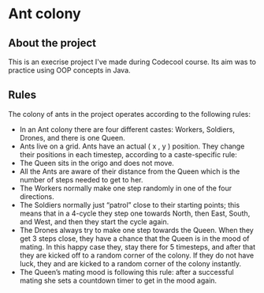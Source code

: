 # Ant colony

## About the project

This is an execrise project I've made during Codecool course. Its aim was to practice using OOP concepts in Java.

## Rules

The colony of ants in the project operates according to the following rules:

* In an Ant colony there are four different castes: Workers, Soldiers, Drones, and there is one Queen.
* Ants live on a grid. Ants have an actual ( x , y ) position. They change their positions in each timestep, according to a caste-specific rule:
* The Queen sits in the origo and does not move.
* All the Ants are aware of their distance from the Queen which is the number of steps needed to get to her.
* The Workers normally make one step randomly in one of the four directions.
* The Soldiers normally just “patrol” close to their starting points; this means that in a 4-cycle they step one towards North, then East, South, and West, and then they start the cycle again.
* The Drones always try to make one step towards the Queen. When they get 3 steps close, they have a chance that the Queen is in the mood of mating. In this happy case they, stay there for 5 timesteps, and after that they are kicked off to a random corner of the colony. If they do not have luck, they and are kicked to a random corner of the colony instantly.
* The Queen’s mating mood is following this rule: after a successful mating she sets a countdown timer to get in the mood again. 
